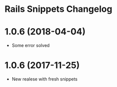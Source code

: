 # Rails Snippets Changelog

# 1.0.6 (2018-04-04)

* Some error solved

# 1.0.6 (2017-11-25)

* New realese with fresh snippets
